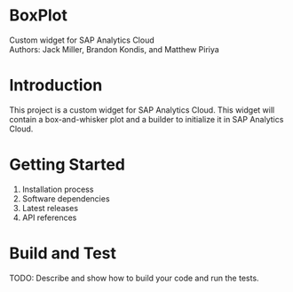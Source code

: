 # BoxPlot
Custom widget for SAP Analytics Cloud                                         
Authors: Jack Miller, Brandon Kondis, and Matthew Piriya

# Introduction 
This project is a custom widget for SAP Analytics Cloud. This widget will contain a box-and-whisker plot and a builder to initialize it in SAP Analytics Cloud.

# Getting Started
1.	Installation process
2.	Software dependencies
3.	Latest releases
4.	API references

# Build and Test
TODO: Describe and show how to build your code and run the tests.
